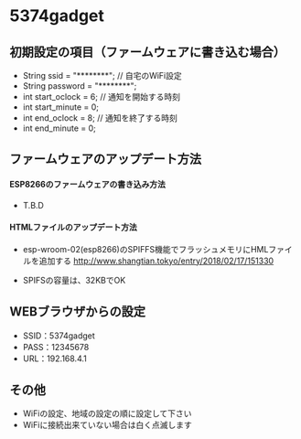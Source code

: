 # 5374gadget

## 初期設定の項目（ファームウェアに書き込む場合）
* String ssid     = "********";       // 自宅のWiFi設定
* String password = "********";
* int start_oclock = 6;   // 通知を開始する時刻
* int start_minute = 0;
* int end_oclock   = 8;   // 通知を終了する時刻
* int end_minute   = 0;

## ファームウェアのアップデート方法
#### ESP8266のファームウェアの書き込み方法
* T.B.D
#### HTMLファイルのアップデート方法
* esp-wroom-02(esp8266)のSPIFFS機能でフラッシュメモリにHMLファイルを追加する
http://www.shangtian.tokyo/entry/2018/02/17/151330

* SPIFSの容量は、32KBでOK

## WEBブラウザからの設定
* SSID：5374gadget
* PASS：12345678
* URL：192.168.4.1

## その他
* WiFiの設定、地域の設定の順に設定して下さい
* WiFiに接続出来ていない場合は白く点滅します

